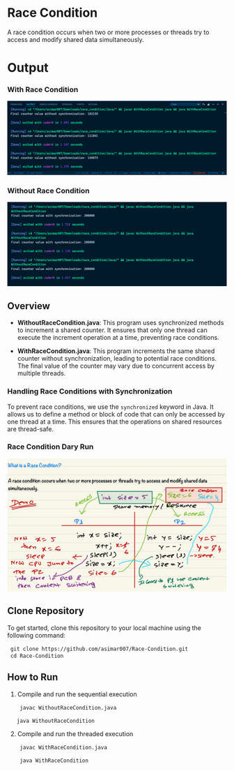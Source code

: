 # Race Condition

A race condition occurs when two or more processes or threads try to access and modify shared data simultaneously.

# Output

### With Race Condition

![With Race Condition](https://github.com/asimar007/Cross-Region-Migration-of-AWS-EBS-Volumes/blob/main/Screenshot/With%20Race%20Condition.png?raw=true)

### Without Race Condition

![Without Race Condition](https://github.com/asimar007/Cross-Region-Migration-of-AWS-EBS-Volumes/blob/main/Screenshot/Without%20Race%20Condition.png?raw=true)

## Overview

- **WithoutRaceCondition.java**: This program uses synchronized methods to increment a shared counter. It ensures that only one thread can execute the increment operation at a time, preventing race conditions.

- **WithRaceCondition.java**: This program increments the same shared counter without synchronization, leading to potential race conditions. The final value of the counter may vary due to concurrent access by multiple threads.

### Handling Race Conditions with Synchronization

To prevent race conditions, we use the `synchronized` keyword in Java. It allows us to define a method or block of code that can only be accessed by one thread at a time. This ensures that the operations on shared resources are thread-safe.

### Race Condition Dary Run

![Dry Run](https://github.com/asimar007/Cross-Region-Migration-of-AWS-EBS-Volumes/blob/main/Screenshot/IMG_0050.JPG?raw=true)

## Clone Repository

To get started, clone this repository to your local machine using the following command:

```
 git clone https://github.com/asimar007/Race-Condition.git
 cd Race-Condition
```

## How to Run

1.  Compile and run the sequential execution

```
    javac WithoutRaceCondition.java
```

```
   java WithoutRaceCondition
```

2.  Compile and run the threaded execution

```
    javac WithRaceCondition.java
```

```
    java WithRaceCondition
```
